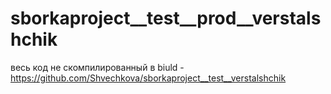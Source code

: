 # sborkaproject__test__prod__verstalshchik

весь код не скомпилированный в biuld  - https://github.com/Shvechkova/sborkaproject__test__verstalshchik
